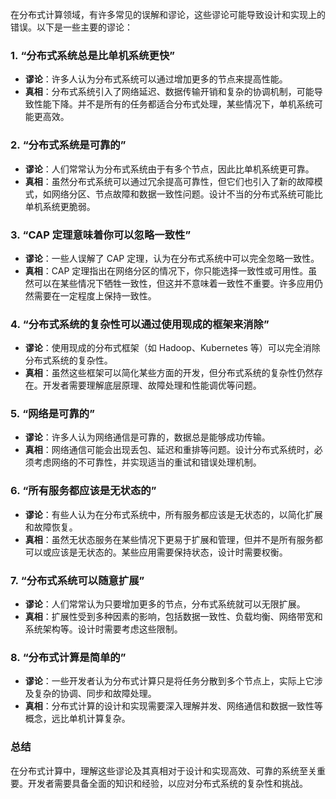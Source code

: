 在分布式计算领域，有许多常见的误解和谬论，这些谬论可能导致设计和实现上的错误。以下是一些主要的谬论：

### 1. **“分布式系统总是比单机系统更快”**

- **谬论**：许多人认为分布式系统可以通过增加更多的节点来提高性能。
- **真相**：分布式系统引入了网络延迟、数据传输开销和复杂的协调机制，可能导致性能下降。并不是所有的任务都适合分布式处理，某些情况下，单机系统可能更高效。

### 2. **“分布式系统是可靠的”**

- **谬论**：人们常常认为分布式系统由于有多个节点，因此比单机系统更可靠。
- **真相**：虽然分布式系统可以通过冗余提高可靠性，但它们也引入了新的故障模式，如网络分区、节点故障和数据一致性问题。设计不当的分布式系统可能比单机系统更脆弱。

### 3. **“CAP 定理意味着你可以忽略一致性”**

- **谬论**：一些人误解了 CAP 定理，认为在分布式系统中可以完全忽略一致性。
- **真相**：CAP 定理指出在网络分区的情况下，你只能选择一致性或可用性。虽然可以在某些情况下牺牲一致性，但这并不意味着一致性不重要。许多应用仍然需要在一定程度上保持一致性。

### 4. **“分布式系统的复杂性可以通过使用现成的框架来消除”**

- **谬论**：使用现成的分布式框架（如 Hadoop、Kubernetes 等）可以完全消除分布式系统的复杂性。
- **真相**：虽然这些框架可以简化某些方面的开发，但分布式系统的复杂性仍然存在。开发者需要理解底层原理、故障处理和性能调优等问题。

### 5. **“网络是可靠的”**

- **谬论**：许多人认为网络通信是可靠的，数据总是能够成功传输。
- **真相**：网络通信可能会出现丢包、延迟和重排等问题。设计分布式系统时，必须考虑网络的不可靠性，并实现适当的重试和错误处理机制。

### 6. **“所有服务都应该是无状态的”**

- **谬论**：有些人认为在分布式系统中，所有服务都应该是无状态的，以简化扩展和故障恢复。
- **真相**：虽然无状态服务在某些情况下更易于扩展和管理，但并不是所有服务都可以或应该是无状态的。某些应用需要保持状态，设计时需要权衡。

### 7. **“分布式系统可以随意扩展”**

- **谬论**：人们常常认为只要增加更多的节点，分布式系统就可以无限扩展。
- **真相**：扩展性受到多种因素的影响，包括数据一致性、负载均衡、网络带宽和系统架构等。设计时需要考虑这些限制。

### 8. **“分布式计算是简单的”**

- **谬论**：一些开发者认为分布式计算只是将任务分散到多个节点上，实际上它涉及复杂的协调、同步和故障处理。
- **真相**：分布式计算的设计和实现需要深入理解并发、网络通信和数据一致性等概念，远比单机计算复杂。

### 总结

在分布式计算中，理解这些谬论及其真相对于设计和实现高效、可靠的系统至关重要。开发者需要具备全面的知识和经验，以应对分布式系统的复杂性和挑战。